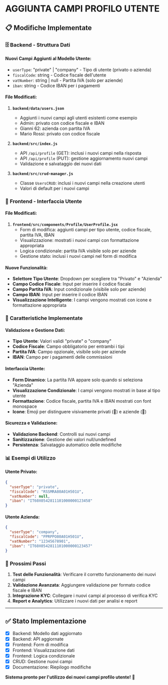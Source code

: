 # AGGIUNTA CAMPI PROFILO UTENTE

## 📋 **Modifiche Implementate**

### 🗄️ **Backend - Struttura Dati**

#### Nuovi Campi Aggiunti al Modello Utente:
- `userType`: "private" | "company" - Tipo di utente (privato o azienda)
- `fiscalCode`: string - Codice fiscale dell'utente
- `vatNumber`: string | null - Partita IVA (solo per aziende)
- `iban`: string - Codice IBAN per i pagamenti

#### File Modificati:
1. **`backend/data/users.json`**
   - Aggiunti i nuovi campi agli utenti esistenti come esempio
   - Admin: privato con codice fiscale e IBAN
   - Gianni 62: azienda con partita IVA
   - Mario Rossi: privato con codice fiscale

2. **`backend/src/index.js`**
   - API `/api/profile` (GET): inclusi i nuovi campi nella risposta
   - API `/api/profile` (PUT): gestione aggiornamento nuovi campi
   - Validazione e salvataggio dei nuovi dati

3. **`backend/src/crud-manager.js`**
   - Classe `UsersCRUD`: inclusi i nuovi campi nella creazione utenti
   - Valori di default per i nuovi campi

### 🎨 **Frontend - Interfaccia Utente**

#### File Modificati:
1. **`frontend/src/components/Profile/UserProfile.jsx`**
   - Form di modifica: aggiunti campi per tipo utente, codice fiscale, partita IVA, IBAN
   - Visualizzazione: mostrati i nuovi campi con formattazione appropriata
   - Logica condizionale: partita IVA visibile solo per aziende
   - Gestione stato: inclusi i nuovi campi nel form di modifica

#### Nuove Funzionalità:
- **Selettore Tipo Utente**: Dropdown per scegliere tra "Privato" e "Azienda"
- **Campo Codice Fiscale**: Input per inserire il codice fiscale
- **Campo Partita IVA**: Input condizionale (visibile solo per aziende)
- **Campo IBAN**: Input per inserire il codice IBAN
- **Visualizzazione Intelligente**: I campi vengono mostrati con icone e formattazione appropriata

### 🔧 **Caratteristiche Implementate**

#### Validazione e Gestione Dati:
- **Tipo Utente**: Valori validi "private" o "company"
- **Codice Fiscale**: Campo obbligatorio per entrambi i tipi
- **Partita IVA**: Campo opzionale, visibile solo per aziende
- **IBAN**: Campo per i pagamenti delle commissioni

#### Interfaccia Utente:
- **Form Dinamico**: La partita IVA appare solo quando si seleziona "Azienda"
- **Visualizzazione Condizionale**: I campi vengono mostrati in base al tipo utente
- **Formattazione**: Codice fiscale, partita IVA e IBAN mostrati con font monospace
- **Icone**: Emoji per distinguere visivamente privati (👤) e aziende (🏢)

#### Sicurezza e Validazione:
- **Validazione Backend**: Controlli sui nuovi campi
- **Sanitizzazione**: Gestione dei valori null/undefined
- **Persistenza**: Salvataggio automatico delle modifiche

### 📊 **Esempi di Utilizzo**

#### Utente Privato:
```json
{
  "userType": "private",
  "fiscalCode": "RSSMRA80A01H501U",
  "vatNumber": null,
  "iban": "IT60X0542811101000000123458"
}
```

#### Utente Azienda:
```json
{
  "userType": "company",
  "fiscalCode": "PPRPPO80A01H501U",
  "vatNumber": "12345678901",
  "iban": "IT60X0542811101000000123457"
}
```

### 🚀 **Prossimi Passi**

1. **Test delle Funzionalità**: Verificare il corretto funzionamento dei nuovi campi
2. **Validazione Avanzata**: Aggiungere validazione per formato codice fiscale e IBAN
3. **Integrazione KYC**: Collegare i nuovi campi al processo di verifica KYC
4. **Report e Analytics**: Utilizzare i nuovi dati per analisi e report

---

## ✅ **Stato Implementazione**

- [x] Backend: Modello dati aggiornato
- [x] Backend: API aggiornate
- [x] Frontend: Form di modifica
- [x] Frontend: Visualizzazione dati
- [x] Frontend: Logica condizionale
- [x] CRUD: Gestione nuovi campi
- [x] Documentazione: Riepilogo modifiche

**Sistema pronto per l'utilizzo dei nuovi campi profilo utente!** 🎉 
